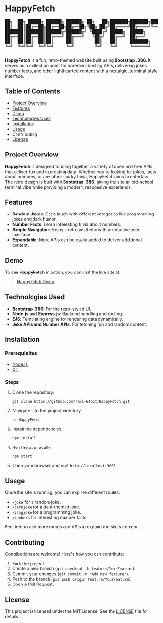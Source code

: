 # HappyFetch
<pre>
██╗  ██╗ █████╗ ██████╗ ██████╗ ██╗   ██╗███████╗███████╗████████╗ ██████╗██╗  ██╗
██║  ██║██╔══██╗██╔══██╗██╔══██╗╚██╗ ██╔╝██╔════╝██╔════╝╚══██╔══╝██╔════╝██║  ██║
███████║███████║██████╔╝██████╔╝ ╚████╔╝ █████╗  █████╗     ██║   ██║     ███████║
██╔══██║██╔══██║██╔═══╝ ██╔═══╝   ╚██╔╝  ██╔══╝  ██╔══╝     ██║   ██║     ██╔══██║
██║  ██║██║  ██║██║     ██║        ██║   ██║     ███████╗   ██║   ╚██████╗██║  ██║
╚═╝  ╚═╝╚═╝  ╚═╝╚═╝     ╚═╝        ╚═╝   ╚═╝     ╚══════╝   ╚═╝    ╚═════╝╚═╝  ╚═╝
                                                                                  
</pre>

**HappyFetch** is a fun, retro-themed website built using **Bootstrap .386**. It serves as a collection point for boredom-busting APIs, delivering jokes, number facts, and other lighthearted content with a nostalgic, terminal-style interface.

## Table of Contents
- [Project Overview](#project-overview)
- [Features](#features)
- [Demo](#demo)
- [Technologies Used](#technologies-used)
- [Installation](#installation)
- [Usage](#usage)
- [Contributing](#contributing)
- [License](#license)

## Project Overview
**HappyFetch** is designed to bring together a variety of open and free APIs that deliver fun and interesting data. Whether you're looking for jokes, facts about numbers, or any other quirky trivia, HappyFetch aims to entertain. The retro design is built with **Bootstrap .386**, giving the site an old-school terminal vibe while providing a modern, responsive experience.

## Features
- **Random Jokes**: Get a laugh with different categories like programming jokes and dark humor.
- **Number Facts**: Learn interesting trivia about numbers.
- **Simple Navigation**: Enjoy a retro aesthetic with an intuitive user interface.
- **Expandable**: More APIs can be easily added to deliver additional content.

## Demo
To see **HappyFetch** in action, you can visit the live site at:
> [HappyFetch Demo](https://github.com/ravi-64bit/HappyFetch)

## Technologies Used
- **Bootstrap .386**: For the retro-styled UI.
- **Node.js** and **Express.js**: Backend handling and routing.
- **EJS**: Templating engine for rendering data dynamically.
- **Joke APIs and Number APIs**: For fetching fun and random content.

## Installation

### Prerequisites
- [Node.js](https://nodejs.org/)
- [Git](https://git-scm.com/)

### Steps

1. Clone the repository:
    ```bash
    git clone https://github.com/ravi-64bit/HappyFetch.git
    ```

2. Navigate into the project directory:
    ```bash
    cd HappyFetch
    ```

3. Install the dependencies:
    ```bash
    npm install
    ```

4. Run the app locally:
    ```bash
    npm start
    ```

5. Open your browser and visit `http://localhost:3000`.

## Usage
Once the site is running, you can explore different routes:
- `/joke` for a random joke.
- `/darkjoke` for a dark-themed joke.
- `/progjoke` for a programming joke.
- `/numbers` for interesting number facts.

Feel free to add more routes and APIs to expand the site's content.

## Contributing
Contributions are welcome! Here's how you can contribute:
1. Fork the project.
2. Create a new branch (`git checkout -b feature/YourFeature`).
3. Commit your changes (`git commit -m 'Add new feature'`).
4. Push to the branch (`git push origin feature/YourFeature`).
5. Open a Pull Request.

## License
This project is licensed under the MIT License. See the [LICENSE](./LICENSE) file for details.
